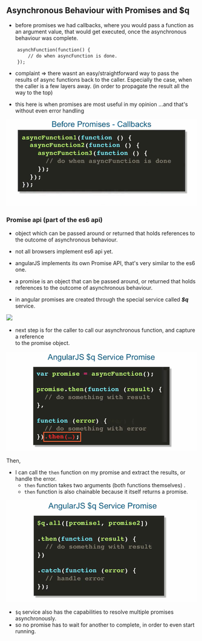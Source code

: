 ## Asynchronous Behaviour with Promises and $q

- before promises we had callbacks, where you would pass a function as an argument value, 
  that would get executed, once the asynchronous behaviour was complete.

```
    asynchFunction(function() {
        // do when asyncFunction is done.
    });

```


- complaint => there wasnt an easy/straightforward way to pass the results of async functions
  back to the caller. Especially the case, when the caller is a few layers away.
  (in order to propagate the result all the way to the top)

- this here is when promises are most useful in my opinion ...and that's without even
  error handling

![](../images/callbacks.png)  


### Promise api (part of the es6 api)

- object which can be passed around or returned that holds references to the outcome of
  asynchronous behaviour.
- not all browsers implement es6 api yet.

- angularJS implements its own Promise API, that's very similar to the es6 one.

- a promise is an object that can be passed around, or returned that holds references to the
  outcome of asynchronous behaviour.

- in angular promises are created through the special service called ***$q*** service.



![](../images/angularpromise.png)


- next step is for the caller to call our asynchronous function, and capture a reference    
  to the promise object.


![](../images/promises2.png)


Then,         

- I can call the `then` function on my promise and extract the results, or handle the error.        
  +   `then` function takes two arguments (both functions themselves) . 
  +   `then` function is also chainable because it itself returns a promise.      


![](../images/promises3.png)

- `$q` service also has the capabilities to resolve multiple promises asynchronously.
- so no promise has to wait for another to complete, in order to even start running.


























